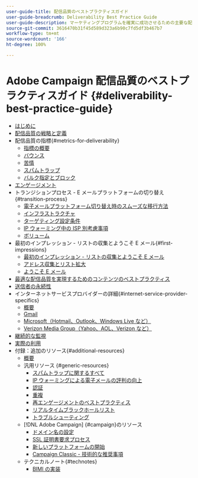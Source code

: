 ```yaml
---
user-guide-title: 配信品質のベストプラクティスガイド
user-guide-breadcrumb: Deliverability Best Practice Guide
user-guide-description: マーケティングプログラムを確実に成功させるための主要な配信品質用語、概念、およびアプローチについて説明します。
source-git-commit: 3616470b31f45d589d323a6b90c7fd5df3b467b7
workflow-type: tm+mt
source-wordcount: '166'
ht-degree: 100%

---
```



# Adobe Campaign 配信品質のベストプラクティスガイド {#deliverability-best-practice-guide}

+ [はじめに](/help/introduction.md)
+ [配信品質の戦略と定義](/help/deliverability-strategy-and-definition.md)
+ 配信品質の指標{#metrics-for-deliverability}
   + [指標の概要](/help/metrics/metrics-overview.md)
   + [バウンス](/help/metrics/bounces.md)
   + [苦情](/help/metrics/complaints.md)
   + [スパムトラップ](/help/metrics/spam-traps.md)
   + [バルク指定とブロック](/help/metrics/bulking-and-blocking.md)
+ [エンゲージメント](/help/engagement.md)
+ トランジションプロセス - E メールプラットフォームの切り替え{#transition-process}
   + [電子メールプラットフォーム切り替え時のスムーズな移行方法](/help/transition-process/switching-email-platforms.md)
   + [インフラストラクチャ](/help/transition-process/infrastructure.md)
   + [ターゲティング設定条件](/help/transition-process/targeting-criteria.md)
   + [IP ウォーミング中の ISP 別考慮事項](/help/transition-process/isp-specific-considerations-during-ip-warming.md)
   + [ボリューム](/help/transition-process/volume.md)
+ 最初のインプレッション - リストの収集とようこそ E メール{#first-impressions}
   + [最初のインプレッション - リストの収集とようこそ E メール](/help/first-impressions/introduction.md)
   + [アドレス収集とリスト拡大](/help/first-impressions/address-collection-and-list-growth.md)
   + [ようこそ E メール](/help/first-impressions/welcome-emails.md)
+ [最適な配信品質を実現するためのコンテンツのベストプラクティス](/help/content-best-practices-for-optimal-delivery.md)
+ [送信者の永続性](/help/sender-permanence.md)
+ インターネットサービスプロバイダーの詳細{#internet-service-provider-specifics}
   + [概要](/help/internet-service-provider-specifics/overview.md)
   + [Gmail](/help/internet-service-provider-specifics/gmail.md)
   + [Microsoft（Hotmail、Outlook、Windows Live など）](/help/internet-service-provider-specifics/microsoft.md)
   + [Verizon Media Group（Yahoo、AOL、Verizon など）](/help/internet-service-provider-specifics/verizon-media-group.md)
+ [継続的な監視](/help/ongoing-monitoring.md)
+ [実際の利用](/help/putting-it-in-practice.md)
+ 付録：追加のリソース{#additional-resources}
   + [概要](/help/additional-resources/general-resources.md)
   + 汎用リソース {#generic-resources}
      + [スパムトラップに関するすべて](/help/additional-resources/all-about-spam-traps.md)
      + [IP ウォーミングによる電子メールの評判の向上](/help/additional-resources/increase-reputation-with-ip-warming.md)
      + [認証](/help/additional-resources/authentication.md)
      + [重複](/help/additional-resources/duplicates.md)
      + [再エンゲージメントのベストプラクティス](/help/additional-resources/re-engagement.md)
      + [リアルタイムブラックホールリスト](/help/additional-resources/blocklist-databases.md)
      + [トラブルシューティング](/help/additional-resources/troubleshooting.md)
   + [!DNL Adobe Campaign] {#campaign}のリソース
      + [ドメイン名の設定](/help/additional-resources/ac-domain-name-setup.md)
      + [SSL 証明書要求プロセス](/help/additional-resources/ac-ssl-certificate-request.md)
      + [新しいプラットフォームの開始](/help/additional-resources/ac-starting-new-platform.md)
      + [Campaign Classic - 技術的な推奨事項](/help/additional-resources/acc-technical-recommendations.md)
   + テクニカルノート{#technotes}
      + [BIMI の実装](/help/technotes/implement-bimi.md)
